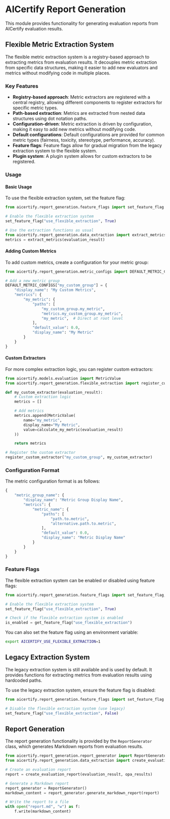 # AICertify Report Generation

This module provides functionality for generating evaluation reports from AICertify evaluation results.

## Flexible Metric Extraction System

The flexible metric extraction system is a registry-based approach to extracting metrics from evaluation results. It decouples metric extraction from specific data structures, making it easier to add new evaluators and metrics without modifying code in multiple places.

### Key Features

- **Registry-based approach**: Metric extractors are registered with a central registry, allowing different components to register extractors for specific metric types.
- **Path-based extraction**: Metrics are extracted from nested data structures using dot notation paths.
- **Configuration-driven**: Metric extraction is driven by configuration, making it easy to add new metrics without modifying code.
- **Default configurations**: Default configurations are provided for common metric types (fairness, toxicity, stereotype, performance, accuracy).
- **Feature flags**: Feature flags allow for gradual migration from the legacy extraction system to the flexible system.
- **Plugin system**: A plugin system allows for custom extractors to be registered.

### Usage

#### Basic Usage

To use the flexible extraction system, set the feature flag:

```python
from aicertify.report_generation.feature_flags import set_feature_flag

# Enable the flexible extraction system
set_feature_flag("use_flexible_extraction", True)

# Use the extraction functions as usual
from aicertify.report_generation.data_extraction import extract_metrics
metrics = extract_metrics(evaluation_result)
```

#### Adding Custom Metrics

To add custom metrics, create a configuration for your metric group:

```python
from aicertify.report_generation.metric_configs import DEFAULT_METRIC_CONFIGS

# Add a new metric group
DEFAULT_METRIC_CONFIGS["my_custom_group"] = {
    "display_name": "My Custom Metrics",
    "metrics": {
        "my_metric": {
            "paths": [
                "my_custom_group.my_metric",
                "metrics.my_custom_group.my_metric",
                "my_metric",  # Direct at root level
            ],
            "default_value": 0.0,
            "display_name": "My Metric"
        }
    }
}
```

#### Custom Extractors

For more complex extraction logic, you can register custom extractors:

```python
from aicertify.models.evaluation import MetricValue
from aicertify.report_generation.flexible_extraction import register_custom_extractor

def my_custom_extractor(evaluation_result):
    # Custom extraction logic
    metrics = []

    # Add metrics
    metrics.append(MetricValue(
        name="my_metric",
        display_name="My Metric",
        value=calculate_my_metric(evaluation_result)
    ))

    return metrics

# Register the custom extractor
register_custom_extractor("my_custom_group", my_custom_extractor)
```

### Configuration Format

The metric configuration format is as follows:

```python
{
    "metric_group_name": {
        "display_name": "Metric Group Display Name",
        "metrics": {
            "metric_name": {
                "paths": [
                    "path.to.metric",
                    "alternative.path.to.metric",
                ],
                "default_value": 0.0,
                "display_name": "Metric Display Name"
            }
        }
    }
}
```

### Feature Flags

The flexible extraction system can be enabled or disabled using feature flags:

```python
from aicertify.report_generation.feature_flags import set_feature_flag, get_feature_flag

# Enable the flexible extraction system
set_feature_flag("use_flexible_extraction", True)

# Check if the flexible extraction system is enabled
is_enabled = get_feature_flag("use_flexible_extraction")
```

You can also set the feature flag using an environment variable:

```bash
export AICERTIFY_USE_FLEXIBLE_EXTRACTION=1
```

## Legacy Extraction System

The legacy extraction system is still available and is used by default. It provides functions for extracting metrics from evaluation results using hardcoded paths.

To use the legacy extraction system, ensure the feature flag is disabled:

```python
from aicertify.report_generation.feature_flags import set_feature_flag

# Disable the flexible extraction system (use legacy)
set_feature_flag("use_flexible_extraction", False)
```

## Report Generation

The report generation functionality is provided by the `ReportGenerator` class, which generates Markdown reports from evaluation results.

```python
from aicertify.report_generation.report_generator import ReportGenerator
from aicertify.report_generation.data_extraction import create_evaluation_report

# Create an evaluation report
report = create_evaluation_report(evaluation_result, opa_results)

# Generate a Markdown report
report_generator = ReportGenerator()
markdown_content = report_generator.generate_markdown_report(report)

# Write the report to a file
with open("report.md", "w") as f:
    f.write(markdown_content)
```
